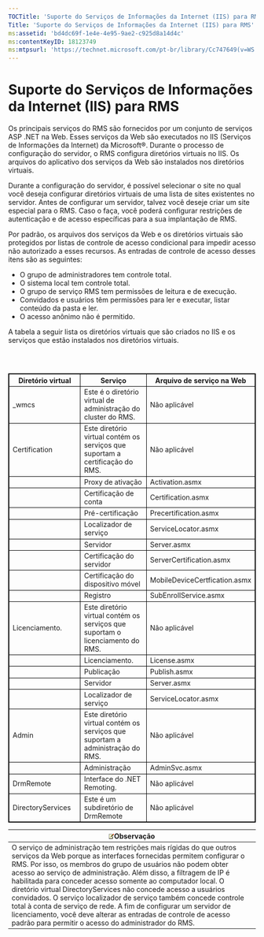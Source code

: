 ```yaml
---
TOCTitle: 'Suporte do Serviços de Informações da Internet (IIS) para RMS'
Title: 'Suporte do Serviços de Informações da Internet (IIS) para RMS'
ms:assetid: 'bd4dc69f-1e4e-4e95-9ae2-c925d8a14d4c'
ms:contentKeyID: 18123749
ms:mtpsurl: 'https://technet.microsoft.com/pt-br/library/Cc747649(v=WS.10)'
---
```


Suporte do Serviços de Informações da Internet (IIS) para RMS
=============================================================

Os principais serviços do RMS são fornecidos por um conjunto de serviços ASP .NET na Web. Esses serviços da Web são executados no IIS (Serviços de Informações da Internet) da Microsoft®. Durante o processo de configuração do servidor, o RMS configura diretórios virtuais no IIS. Os arquivos do aplicativo dos serviços da Web são instalados nos diretórios virtuais.

Durante a configuração do servidor, é possível selecionar o site no qual você deseja configurar diretórios virtuais de uma lista de sites existentes no servidor. Antes de configurar um servidor, talvez você deseje criar um site especial para o RMS. Caso o faça, você poderá configurar restrições de autenticação e de acesso específicas para a sua implantação de RMS.

Por padrão, os arquivos dos serviços da Web e os diretórios virtuais são protegidos por listas de controle de acesso condicional para impedir acesso não autorizado a esses recursos. As entradas de controle de acesso desses itens são as seguintes:

-   O grupo de administradores tem controle total.
-   O sistema local tem controle total.
-   O grupo de serviço RMS tem permissões de leitura e de execução.
-   Convidados e usuários têm permissões para ler e executar, listar conteúdo da pasta e ler.
-   O acesso anônimo não é permitido.

A tabela a seguir lista os diretórios virtuais que são criados no IIS e os serviços que estão instalados nos diretórios virtuais.

###  

 
<table style="border:1px solid black;">
<colgroup>
<col width="33%" />
<col width="33%" />
<col width="33%" />
</colgroup>
<thead>
<tr class="header">
<th style="border:1px solid black;" >Diretório virtual</th>
<th style="border:1px solid black;" >Serviço</th>
<th style="border:1px solid black;" >Arquivo de serviço na Web</th>
</tr>
</thead>
<tbody>
<tr class="odd">
<td style="border:1px solid black;">_wmcs</td>
<td style="border:1px solid black;">Este é o diretório virtual de administração do cluster do RMS.</td>
<td style="border:1px solid black;">Não aplicável</td>
</tr>
<tr class="even">
<td style="border:1px solid black;">Certification</td>
<td style="border:1px solid black;">Este diretório virtual contém os serviços que suportam a certificação do RMS.</td>
<td style="border:1px solid black;">Não aplicável</td>
</tr>
<tr class="odd">
<td style="border:1px solid black;"> </td>
<td style="border:1px solid black;">Proxy de ativação</td>
<td style="border:1px solid black;">Activation.asmx</td>
</tr>
<tr class="even">
<td style="border:1px solid black;"> </td>
<td style="border:1px solid black;">Certificação de conta</td>
<td style="border:1px solid black;">Certification.asmx</td>
</tr>
<tr class="odd">
<td style="border:1px solid black;"> </td>
<td style="border:1px solid black;">Pré-certificação</td>
<td style="border:1px solid black;">Precertification.asmx</td>
</tr>
<tr class="even">
<td style="border:1px solid black;"> </td>
<td style="border:1px solid black;">Localizador de serviço</td>
<td style="border:1px solid black;">ServiceLocator.asmx</td>
</tr>
<tr class="odd">
<td style="border:1px solid black;"> </td>
<td style="border:1px solid black;">Servidor</td>
<td style="border:1px solid black;">Server.asmx</td>
</tr>
<tr class="even">
<td style="border:1px solid black;"> </td>
<td style="border:1px solid black;">Certificação do servidor</td>
<td style="border:1px solid black;">ServerCertification.asmx</td>
</tr>
<tr class="odd">
<td style="border:1px solid black;"> </td>
<td style="border:1px solid black;">Certificação do dispositivo móvel</td>
<td style="border:1px solid black;">MobileDeviceCertfication.asmx</td>
</tr>
<tr class="even">
<td style="border:1px solid black;"> </td>
<td style="border:1px solid black;">Registro</td>
<td style="border:1px solid black;">SubEnrollService.asmx</td>
</tr>
<tr class="odd">
<td style="border:1px solid black;">Licenciamento.</td>
<td style="border:1px solid black;">Este diretório virtual contém os serviços que suportam o licenciamento do RMS.</td>
<td style="border:1px solid black;">Não aplicável</td>
</tr>
<tr class="even">
<td style="border:1px solid black;"> </td>
<td style="border:1px solid black;">Licenciamento.</td>
<td style="border:1px solid black;">License.asmx</td>
</tr>
<tr class="odd">
<td style="border:1px solid black;"> </td>
<td style="border:1px solid black;">Publicação</td>
<td style="border:1px solid black;">Publish.asmx</td>
</tr>
<tr class="even">
<td style="border:1px solid black;"> </td>
<td style="border:1px solid black;">Servidor</td>
<td style="border:1px solid black;">Server.asmx</td>
</tr>
<tr class="odd">
<td style="border:1px solid black;"> </td>
<td style="border:1px solid black;">Localizador de serviço</td>
<td style="border:1px solid black;">ServiceLocator.asmx</td>
</tr>
<tr class="even">
<td style="border:1px solid black;">Admin</td>
<td style="border:1px solid black;">Este diretório virtual contém os serviços que suportam a administração do RMS.</td>
<td style="border:1px solid black;">Não aplicável</td>
</tr>
<tr class="odd">
<td style="border:1px solid black;"> </td>
<td style="border:1px solid black;">Administração</td>
<td style="border:1px solid black;">AdminSvc.asmx</td>
</tr>
<tr class="even">
<td style="border:1px solid black;">DrmRemote</td>
<td style="border:1px solid black;">Interface do .NET Remoting.</td>
<td style="border:1px solid black;">Não aplicável</td>
</tr>
<tr class="odd">
<td style="border:1px solid black;">DirectoryServices</td>
<td style="border:1px solid black;">Este é um subdiretório de DrmRemote</td>
<td style="border:1px solid black;">Não aplicável</td>
</tr>
</tbody>
</table>
  
| ![](images/Cc747649.note(WS.10).gif)Observação                                                                                                                                                                                                                                                                                                                                                                                                                                                                                                                                                                                                        |  
|------------------------------------------------------------------------------------------------------------------------------------------------------------------------------------------------------------------------------------------------------------------------------------------------------------------------------------------------------------------------------------------------------------------------------------------------------------------------------------------------------------------------------------------------------------------------------------------------------------------------------------------------------------------------------------|  
| O serviço de administração tem restrições mais rígidas do que outros serviços da Web porque as interfaces fornecidas permitem configurar o RMS. Por isso, os membros do grupo de usuários não podem obter acesso ao serviço de administração. Além disso, a filtragem de IP é habilitada para conceder acesso somente ao computador local. O diretório virtual DirectoryServices não concede acesso a usuários convidados. O serviço localizador de serviço também concede controle total à conta de serviço de rede. A fim de configurar um servidor de licenciamento, você deve alterar as entradas de controle de acesso padrão para permitir o acesso do administrador do RMS. |
